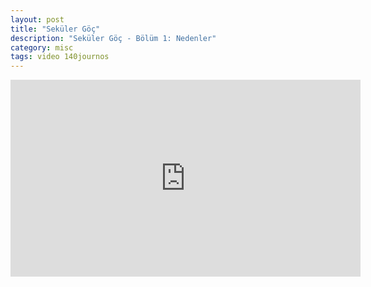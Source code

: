 ```yaml
---
layout: post
title: "Seküler Göç"
description: "Seküler Göç - Bölüm 1: Nedenler"
category: misc
tags: video 140journos
---
```


<center><iframe width="560" height="315" src="https://www.youtube.com/embed/WNWQO70amq4" frameborder="0" allowfullscreen></iframe></center>